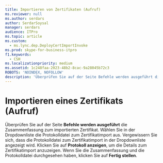 ```yaml
---
title: Importieren von Zertifikaten (Aufruf)
ms.reviewer: null
ms.author: serdars
author: SerdarSoysal
manager: serdars
audience: ITPro
ms.topic: article
ms.custom:
  - ms.lync.dep.DeployCertImportInvoke
ms.prod: skype-for-business-itpro
f1.keywords:
  - CSH
ms.localizationpriority: medium
ms.assetid: 1c248faa-2023-48b2-8cac-9a28045b72c3
ROBOTS: 'NOINDEX, NOFOLLOW'
description: 'Überprüfen Sie auf der Seite Befehle werden ausgeführt die Zusammenfassung zum importierten Zertifikat. Wählen Sie in der Dropdownliste die Protokolldatei zum Zertifikatimport aus. Vergewissern Sie sich, dass die Protokolldatei zum Zertifikatimport in der Dropdownliste angezeigt wird. Klicken Sie auf Protokoll anzeigen, um die Details zum Zertifikatimport anzuzeigen. Wenn Sie die Zusammenfassung und die Protokolldatei durchgesehen haben, klicken Sie auf Fertig stellen.'
---
```


# <a name="import-certificate-invoke"></a>Importieren eines Zertifikats (Aufruf)
 
Überprüfen Sie auf der Seite **Befehle werden ausgeführt** die Zusammenfassung zum importierten Zertifikat. Wählen Sie in der Dropdownliste die Protokolldatei zum Zertifikatimport aus. Vergewissern Sie sich, dass die Protokolldatei zum Zertifikatimport in der Dropdownliste angezeigt wird. Klicken Sie auf **Protokoll anzeigen**, um die Details zum Zertifikatimport anzuzeigen. Wenn Sie die Zusammenfassung und die Protokolldatei durchgesehen haben, klicken Sie auf **Fertig stellen**.
  

